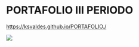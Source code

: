 # PORTAFOLIO III PERIODO
https://ksvaldes.github.io/PORTAFOLIO./

<img  src="https://64.media.tumblr.com/5e0f00b8b62d3b96ee542ad1f2fdba09/tumblr_ncfzly8W601r9e2uvo1_r1_500.gifv" class ="image">


